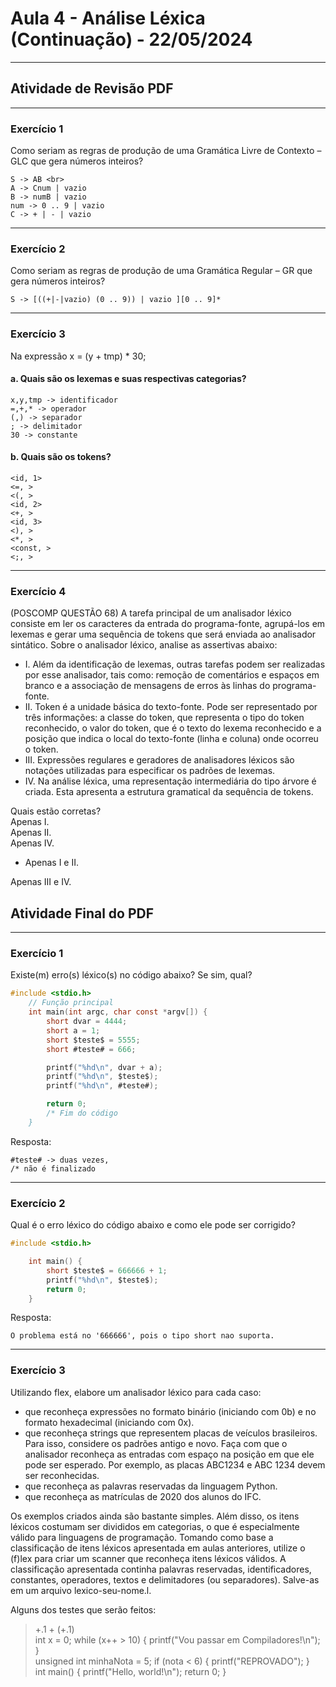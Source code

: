 # Aula 4 - Análise Léxica (Continuação) - 22/05/2024
---
## Atividade de Revisão PDF
---
### Exercício 1
Como seriam as regras de produção de uma Gramática Livre de Contexto – GLC que gera números inteiros?
```
S -> AB <br>
A -> Cnum | vazio
B -> numB | vazio
num -> 0 .. 9 | vazio
C -> + | - | vazio
```

---
### Exercício 2
Como seriam as regras de produção de uma Gramática Regular – GR que gera números inteiros?

```
S -> [((+|-|vazio) (0 .. 9)) | vazio ][0 .. 9]*
```

---
### Exercício 3
Na expressão x = (y + tmp) * 30;

#### a. Quais são os lexemas e suas respectivas categorias?
```
x,y,tmp -> identificador
=,+,* -> operador
(,) -> separador
; -> delimitador
30 -> constante
```

#### b. Quais são os tokens?

```
<id, 1>
<=, >
<(, >
<id, 2>
<+, >
<id, 3>
<), >
<*, >
<const, >
<;, >
```
---

### Exercício 4
(POSCOMP QUESTÃO 68) A tarefa principal de um analisador léxico consiste em ler os caracteres da entrada do programa-fonte, agrupá-los em lexemas e gerar uma sequência de tokens que será enviada ao analisador sintático. Sobre o analisador léxico, analise as assertivas abaixo: <br>
- I. Além da identificação de lexemas, outras tarefas podem ser realizadas por esse analisador, tais como: remoção de comentários e espaços em branco e a associação de mensagens de erros às linhas do programa-fonte.<br>
- II. Token é a unidade básica do texto-fonte. Pode ser representado por três informações: a classe do token, que representa o tipo do token reconhecido, o valor do token, que é o texto do lexema reconhecido e a posição que indica o local do texto-fonte (linha e coluna) onde ocorreu o token.<br>
- III. Expressões regulares e geradores de analisadores léxicos são notações utilizadas para especificar os padrões de lexemas.<br>
- IV. Na análise léxica, uma representação intermediária do tipo árvore é criada. Esta apresenta a estrutura gramatical da sequência de tokens.<br>

Quais estão corretas?<br>
Apenas I. <br>
Apenas II.<br>
Apenas IV.<br>
- Apenas I e II. <br>
  
Apenas III e IV.<br>

## Atividade Final do PDF
---
### Exercício 1
Existe(m) erro(s) léxico(s) no código abaixo? Se sim, qual?

```c
#include <stdio.h>
    // Função principal
    int main(int argc, char const *argv[]) {
        short dvar = 4444;
        short a = 1;
        short $teste$ = 5555;
        short #teste# = 666;

        printf("%hd\n", dvar + a);
        printf("%hd\n", $teste$);
        printf("%hd\n", #teste#);

        return 0;
        /* Fim do código
    }
```
Resposta:
```
#teste# -> duas vezes,  
/* não é finalizado
```

---
### Exercício 2
Qual é o erro léxico do código abaixo e como ele pode ser corrigido?

```c
#include <stdio.h>

    int main() {
        short $teste$ = 666666 + 1;
        printf("%hd\n", $teste$);
        return 0;
    }
```
Resposta:
```
O problema está no '666666', pois o tipo short nao suporta.
```

---
### Exercício 3
Utilizando flex, elabore um analisador léxico para cada caso:
* que reconheça expressões no formato binário (iniciando com 0b) e no formato hexadecimal (iniciando com 0x).
* que reconheça strings que representem placas de veículos brasileiros. Para isso, considere os padrões antigo e novo. Faça com que o analisador reconheça as entradas com espaço na posição em que ele pode ser esperado. Por exemplo, as placas ABC1234 e ABC 1234 devem ser reconhecidas.
* que reconheça as palavras reservadas da linguagem Python.
* que reconheça as matrículas de 2020 dos alunos do IFC.

Os exemplos criados ainda são bastante simples. Além disso, os itens léxicos costumam ser divididos em categorias, o que é especialmente válido para linguagens de programação. Tomando como base a classificação de itens léxicos apresentada em aulas anteriores, utilize o (f)lex para criar um scanner que reconheça itens léxicos válidos. A classificação apresentada continha palavras reservadas, identificadores, constantes, operadores, textos e delimitadores (ou separadores). Salve-as em um arquivo lexico-seu-nome.l.

Alguns dos testes que serão feitos:
> +.1 + (+.1) <br>
> int x = 0; while (x++ > 10) { printf("Vou passar em Compiladores!\n"); }<br>
> unsigned int minhaNota = 5; if (nota < 6) { printf("REPROVADO"); }<br>
> int main() { printf("Hello, world!\n"); return 0; }<br>